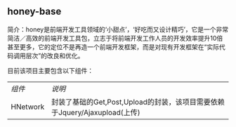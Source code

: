 ## honey-base
简介：honey是前端开发工具领域的‘小甜点’，‘好吃而又设计精巧’，它是一个非常简洁／高效的前端开发工具包，立志于将前端开发工作人员的开发效率提升10倍甚至更多，它的定位不是再造一个前端开发框架，而是对现有开发框架在“实际代码调用层次”的改良和优化。

目前该项目主要包含以下组件：
<table>
<tbody>
<tr><td><em>组件</em></td><td><em>说明</em></td></tr>
<tr><td>HNetwork</td><td>封装了基础的Get,Post,Upload的封装，该项目需要依赖于Jquery/Ajaxupload(上传)</td></tr>
</tbody>
</table>



